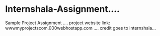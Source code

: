# Internshala-Assignment....
Sample Project Assignment ....
project website link: wwwmyprojectscom.000webhostapp.com  ....
credit goes to internshala...
